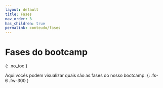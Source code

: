 ```yaml
---
layout: default
title: Fases
nav_order: 3
has_children: true
permalink: conteudo/fases
---
```


# Fases do bootcamp
{: .no_toc }

Aqui vocês podem visualizar quais são as fases do nosso bootcamp.
{: .fs-6 .fw-300 }
